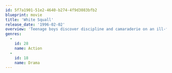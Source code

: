 ```yaml
---
id: 5f7a1901-51e2-4640-b274-4f9d3083bfb2
blueprint: movie
title: 'White Squall'
release_date: '1996-02-02'
overview: 'Teenage boys discover discipline and camaraderie on an ill-fated sailing voyage.'
genres:
  -
    id: 28
    name: Action
  -
    id: 18
    name: Drama
---
```

